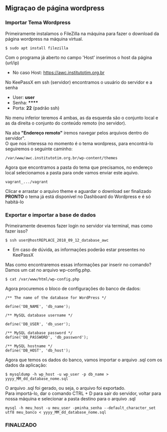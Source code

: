 ## Migraçao de página wordpress

### Importar Tema Wordpress
Primeiramente instalamos o FileZilla na máquina para fazer o download da página wordpress na máquina virtual.
```
$ sudo apt install filezilla
```
Com o programa já aberto no campo 'Host' inserimos o host da página (url/ip)

* No caso Host: https://awc.institutotim.org.br

No KeePassX em ssh (servidor) encontramos o usuário do servidor e a senha

* User: <b>user</b>
* Senha: <b>****</b>
* Porta: <b>22</b> (padrão ssh)

No menu inferior teremos 4 ambas, as da esquerda são o conjunto local e as da direita o conjunto do conteúdo remoto (no servidor).

Na aba <b>"Endereço remoto"</b> iremos navegar pelos arquivos dentro do servidor".<br>
O que nos interessa no momento é o tema wordpress, para encontrá-lo seguiremos o seguinte caminho:
```
/var/www/awc.institutotim.org.br/wp-content/themes
```
Agora que encontramos a pasta do tema que precisamos, no endereço local selecionamos a pasta para onde vamos enviar este aquivo.
```
vagrant_.../vagrant
```
Clicar e arrastar o arquivo theme e aguardar o download ser finalizado<br>
<b>PRONTO</b> o tema já está disponível no Dashboard do Wordpress e é só habitá-lo

### Exportar e importar a base de dados
Primeiramente devemos fazer login no servidor via terminal, mas como fazer isso?
```
$ ssh user@hostREPLACE_2018_09_12_database_awc
```
* Em caso de dúvida, as informações poderão estar presentes no KeePassX

Mas como encontraremos essas informações par inserir no comando? Damos um cat no arquivo wp-config.php.
```
$ cat /var/www/html/wp-config.php
```
Agora procuremos o bloco de configurações do banco de dados:
```
/** The name of the database for WordPress */

define('DB_NAME', 'db_name');

/** MySQL database username */

define('DB_USER', 'db_user');

/** MySQL database password */
define('DB_PASSWORD', 'db_password');

/** MySQL hostname */
define('DB_HOST', 'db_host');
```
Agora que temos os dados do banco, vamos importar o arquivo .sql com os dados da aplicação:
```
$ mysqldump -h wp_host -u wp_user -p db_name > yyyy_MM_dd_database_nome.sql
```
O arquivo .sql foi gerado, ou seja, o arquivo foi exportado.<br>
Para importá-lo, dar o comando CTRL + D para sair do servidor, voltar para nossa máquina e selecionar a pasta destino para o arquivo .sql
```
mysql -h meu_host -u meu_user -pminha_senha --default_character_set utf8 meu_banco < yyyy_MM_dd_database_nome.sql
```
### FINALIZADO

